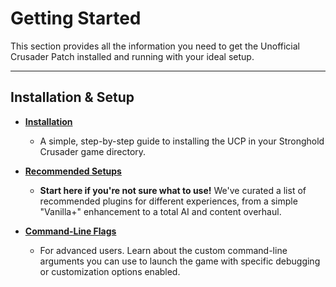# Getting Started

This section provides all the information you need to get the Unofficial Crusader Patch installed and running with your ideal setup.

---

## Installation & Setup

* **[Installation](./Getting-Started/Installation.md)**
    * A simple, step-by-step guide to installing the UCP in your Stronghold Crusader game directory.

* **[Recommended Setups](./Getting-Started/Recommended-Setups.md)**
    * **Start here if you're not sure what to use!** We've curated a list of recommended plugins for different experiences, from a simple "Vanilla+" enhancement to a total AI and content overhaul.

* **[Command-Line Flags](./Getting-Started/Command-Line-Flags.md)**
    * For advanced users. Learn about the custom command-line arguments you can use to launch the game with specific debugging or customization options enabled.
